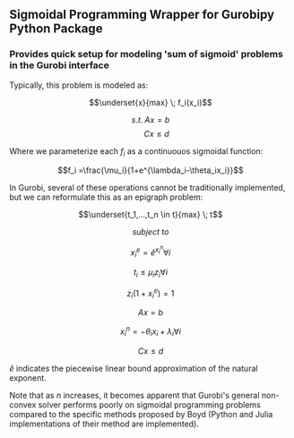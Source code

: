 ## Sigmoidal Programming Wrapper for Gurobipy Python Package

### Provides quick setup for modeling 'sum of sigmoid' problems in the Gurobi interface

Typically, this problem is modeled as:

$$\underset{x}{max} \; f_i(x_i)$$

$$s.t. \; Ax = b$$
$$\;\;\;\;\;\; Cx \leq d$$

Where we parameterize each $f_i$ as a continuouos sigmoidal function:

$$f_i =\frac{\mu_i}{1+e^{\lambda_i-\theta_ix_i}}$$

In Gurobi, several of these operations cannot be traditionally implemented, but we can reformulate this as an epigraph problem:

$$\underset{t_1,...,t_n \in t}{max} \; t$$

$$\textit{subject to}$$

$$ x^e_i = \hat{e}^{x^n_i}  \forall i$$

$$ t_i \leq \mu_i z_i  \forall i$$

$$ z_i(1+x^e_i) = 1$$


$$ Ax = b$$

$$ x^n_i = -\theta_i x_i + \lambda_i \forall i$$


$$ Cx \leq d$$

$\hat{e}$ indicates the piecewise linear bound approximation of the natural exponent.

Note that as $n$ increases, it becomes apparent that Gurobi's general non-convex solver performs poorly on sigmoidal programming problems compared to the specific methods proposed by Boyd (Python and Julia implementations of their method are implemented).
